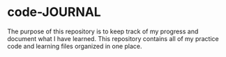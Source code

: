 # code-JOURNAL
The purpose of this repository is to keep track of my progress and document what I have learned. This repository contains all of my practice code and learning files organized in one place. 
